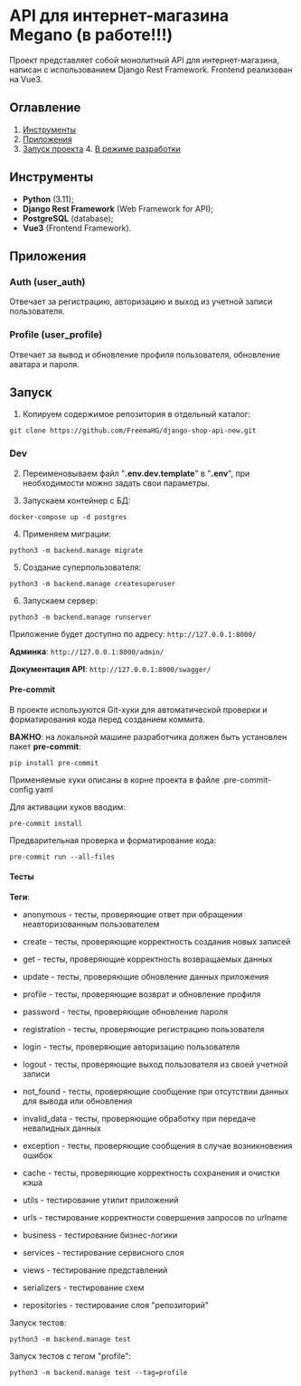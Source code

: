 # API для интернет-магазина Megano (в работе!!!)

Проект представляет собой монолитный API для интернет-магазина, написан с использованием Django Rest Framework.
Frontend реализован на Vue3.

## Оглавление
1. [Инструменты](#Инструменты)
2. [Приложения](#Приложения)
3. [Запуск проекта](#Запуск)
   4. [В режиме разработки](#Dev)

## Инструменты
* **Python** (3.11);
* **Django Rest Framework** (Web Framework for API);
* **PostgreSQL** (database);
* **Vue3** (Frontend Framework).

## Приложения

### Auth (user_auth)

Отвечает за регистрацию, авторизацию и выход из учетной записи пользователя.

### Profile (user_profile)

Отвечает за вывод и обновление профиля пользователя, обновление аватара и пароля.

## Запуск

1. Копируем содержимое репозитория в отдельный каталог:
```
git clone https://github.com/FreemaHG/django-shop-api-new.git
```

### Dev

2. Переименовываем файл "**.env.dev.template**" в "**.env**", при необходимости можно задать свои параметры.

3. Запускаем контейнер с БД:
```
docker-compose up -d postgres
```

4. Применяем миграции:
```
python3 -m backend.manage migrate
```

5. Создание суперпользователя:
```
python3 -m backend.manage createsuperuser
```

6. Запускаем сервер:
```
python3 -m backend.manage runserver
```

Приложение будет доступно по адресу: `http://127.0.0.1:8000/`

**Админка**: `http://127.0.0.1:8000/admin/`

**Документация API**: `http://127.0.0.1:8000/swagger/`


#### Pre-commit

В проекте используются Git-хуки для автоматической проверки и форматирования кода перед созданием коммита.

**ВАЖНО**: на локальной машине разработчика должен быть установлен пакет **pre-commit**:
   ```
   pip install pre-commit
   ```

Применяемые хуки описаны в корне проекта в файле .pre-commit-config.yaml

Для активации хуков вводим:
   ```
   pre-commit install
   ```
Предварительная проверка и форматирование кода:
   ```
   pre-commit run --all-files
   ```

#### Тесты

**Теги**:
* anonymous - тесты, проверяющие ответ при обращении неавторизованным пользователем

* create - тесты, проверяющие корректность создания новых записей
* get - тесты, проверяющие корректность возвращаемых данных
* update - тесты, проверяющие обновление данных приложения

* profile - тесты, проверяющие возврат и обновление профиля
* password - тесты, проверяющие обновление пароля
* registration - тесты, проверяющие регистрацию пользователя
* login - тесты, проверяющие авторизацию пользователя
* logout - тесты, проверяющие выход пользователя из своей учетной записи

* not_found - тесты, проверяющие сообщение при отсутствии данных для вывода или обновления
* invalid_data - тесты, проверяющие обработку при передаче невалидных данных
* exception - тесты, проверяющие сообщения в случае возникновения ошибок

* cache - тесты, проверяющие корректность сохранения и очистки кэша

* utils - тестирование утилит приложений
* urls - тестирование корректности совершения запросов по urlname
* business - тестирование бизнес-логики
* services - тестирование сервисного слоя
* views - тестирование представлений
* serializers - тестирование схем
* repositories - тестирование слоя "репозиторий"

Запуск тестов:
   ```
   python3 -m backend.manage test
   ```

Запуск тестов с тегом "profile":
   ```
   python3 -m backend.manage test --tag=profile
   ```
